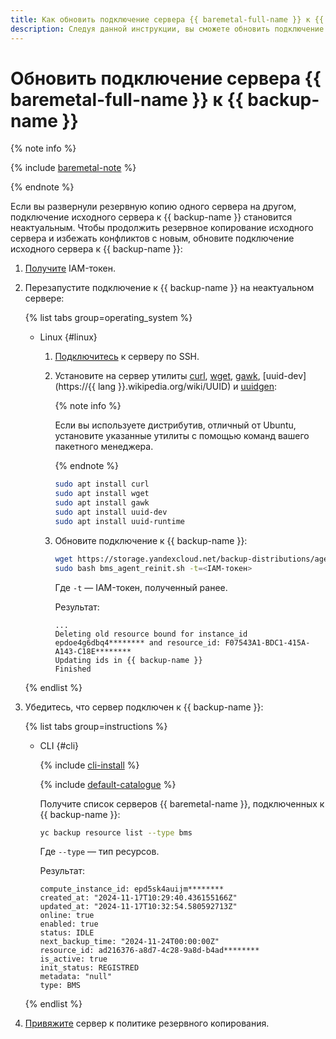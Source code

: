 ```yaml
---
title: Как обновить подключение сервера {{ baremetal-full-name }} к {{ backup-full-name }}
description: Следуя данной инструкции, вы сможете обновить подключение сервера {{ baremetal-name }} к {{ backup-name }}.
---
```


# Обновить подключение сервера {{ baremetal-full-name }} к {{ backup-name }}

{% note info %}

{% include [baremetal-note](../../../_includes/backup/baremetal-note.md) %}

{% endnote %}

Если вы развернули резервную копию одного сервера на другом, подключение исходного сервера к {{ backup-name }} становится неактуальным. Чтобы продолжить резервное копирование исходного сервера и избежать конфликтов с новым, обновите подключение исходного сервера к {{ backup-name }}:

1. [Получите](../../../iam/operations/index.md#iam-tokens) IAM-токен.
1. Перезапустите подключение к {{ backup-name }} на неактуальном сервере:

    {% list tabs group=operating_system %}

    - Linux {#linux}

      1. [Подключитесь](../../../compute/operations/vm-connect/ssh.md#vm-connect) к серверу по SSH.
      1. Установите на сервер утилиты [curl](https://curl.se/), [wget](https://www.gnu.org/software/wget/), [gawk](https://www.gnu.org/software/gawk/), [uuid-dev](https://{{ lang }}.wikipedia.org/wiki/UUID) и [uuidgen](https://uuidgen.org/):

          {% note info %}

          Если вы используете дистрибутив, отличный от Ubuntu, установите указанные утилиты с помощью команд вашего пакетного менеджера.

          {% endnote %}

          ```bash
          sudo apt install curl
          sudo apt install wget
          sudo apt install gawk
          sudo apt install uuid-dev
          sudo apt install uuid-runtime
          ```

      1. Обновите подключение к {{ backup-name }}:

          ```bash
          wget https://storage.yandexcloud.net/backup-distributions/agent_reinit_bms.sh
          sudo bash bms_agent_reinit.sh -t=<IAM-токен>
          ```

          Где `-t` — IAM-токен, полученный ранее.

          Результат:

          ```text
          ...
          Deleting old resource bound for instance_id epdoe4g6dbq4******** and resource_id: F07543A1-BDC1-415A-A143-C18E********
          Updating ids in {{ backup-name }}
          Finished
          ```

    {% endlist %}

1. Убедитесь, что сервер подключен к {{ backup-name }}:

    {% list tabs group=instructions %}

    - CLI {#cli}

      {% include [cli-install](../../../_includes/cli-install.md) %}

      {% include [default-catalogue](../../../_includes/default-catalogue.md) %}

      Получите список серверов {{ baremetal-name }}, подключенных к {{ backup-name }}:

      ```bash
      yc backup resource list --type bms
      ```

      Где `--type` — тип ресурсов.

      Результат:

      ```text
      compute_instance_id: epd5sk4auijm********
      created_at: "2024-11-17T10:29:40.436155166Z"
      updated_at: "2024-11-17T10:32:54.580592713Z"
      online: true
      enabled: true
      status: IDLE
      next_backup_time: "2024-11-24T00:00:00Z"
      resource_id: ad216376-a8d7-4c28-9a8d-b4ad********
      is_active: true
      init_status: REGISTRED
      metadata: "null"
      type: BMS
      ```

    {% endlist %}

1. [Привяжите](../policy-vm/attach-and-detach-vm.md) сервер к политике резервного копирования.
